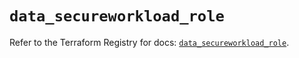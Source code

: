 # `data_secureworkload_role`

Refer to the Terraform Registry for docs: [`data_secureworkload_role`](https://registry.terraform.io/providers/ciscodevnet/secureworkload/1.8.0/docs/data-sources/role).
